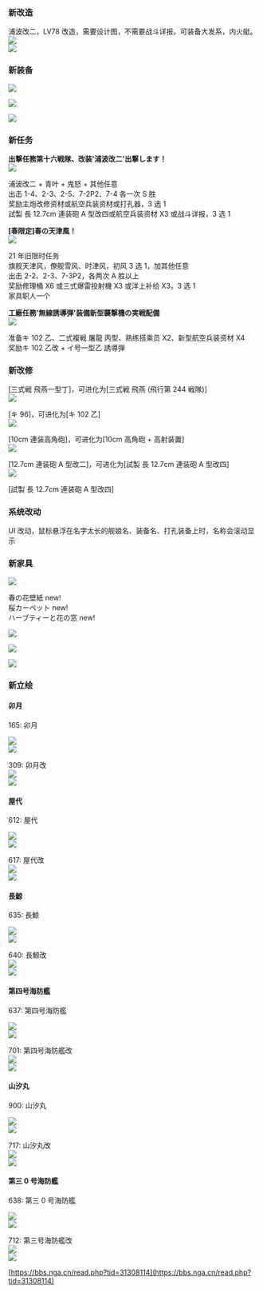 <a name="fcdcccda"></a>
### 新改造

浦波改二，LV78 改造，需要设计图，不需要战斗详报。可装备大发系，内火艇。<br />![](https://img.nga.178.com/attachments/mon_202204/01/-l1qxxQjeu-dicdK24T1kSaz-rr.png#crop=0&crop=0&crop=1&crop=1&id=GC6wq&originHeight=999&originWidth=395&originalType=binary&ratio=1&rotation=0&showTitle=false&status=done&style=none&title=)<br />![](https://img.nga.178.com/attachments/mon_202204/01/-l1qxxQjeu-ew9kK1mT1kS9i-s6.png#crop=0&crop=0&crop=1&crop=1&id=Rcf66&originHeight=1014&originWidth=342&originalType=binary&ratio=1&rotation=0&showTitle=false&status=done&style=none&title=)

<a name="3829a40d"></a>
### 新装备


![](https://img.nga.178.com/attachments/mon_202204/01/-l1qxxQjeu-7gr5ZxT3cSau-au.png#crop=0&crop=0&crop=1&crop=1&id=h6ips&originHeight=390&originWidth=390&originalType=binary&ratio=1&rotation=0&showTitle=false&status=done&style=none&title=)

![](https://img.nga.178.com/attachments/mon_202204/01/-l1qxxQjeu-aw69ZbT1kSby-hx.png#crop=0&crop=0&crop=1&crop=1&id=r2QrI&originHeight=645&originWidth=430&originalType=binary&ratio=1&rotation=0&showTitle=false&status=done&style=none&title=)

![](https://img.nga.178.com/attachments/mon_202204/01/-l1qxxQjeu-eo0mK2rT1kSby-hx.png#crop=0&crop=0&crop=1&crop=1&id=pSCwr&originHeight=645&originWidth=430&originalType=binary&ratio=1&rotation=0&showTitle=false&status=done&style=none&title=)

<a name="62c81f89"></a>
### 新任务

**出撃任務第十六戦隊、改装'浦波改二'出撃します！**<br />![](https://img.nga.178.com/attachments/mon_202204/01/-4ada3Qamtc-pnkZgT3cSqa-2t.png#crop=0&crop=0&crop=1&crop=1&id=ZZz5U&originHeight=101&originWidth=946&originalType=binary&ratio=1&rotation=0&showTitle=false&status=done&style=none&title=)

浦波改二 + 青叶 + 鬼怒 + 其他任意<br />出击 1-4、2-3、2-5、7-2P2、7-4 各一次 S 胜<br />奖励主炮改修资材或航空兵装资材或打孔器，3 选 1<br />試製 長 12.7cm 連装砲 A 型改四或航空兵装资材 X3 或战斗详报，3 选 1

**[春限定]春の天津風！**<br />![](https://img.nga.178.com/attachments/mon_202204/01/-4ada3Qamtc-c97cZfT3cSq8-2r.png#crop=0&crop=0&crop=1&crop=1&id=GDj89&originHeight=99&originWidth=944&originalType=binary&ratio=1&rotation=0&showTitle=false&status=done&style=none&title=)

21 年旧限时任务<br />旗舰天津风，僚舰雪风、时津风，初风 3 选 1，加其他任意<br />出击 2-2、2-3、7-3P2，各两次 A 胜以上<br />奖励修理桶 X6 或三式爆雷投射機 X3 或洋上补给 X3，3 选 1<br />家具职人一个

**工廠任務'無線誘導弾'装備新型襲撃機の実戦配備**<br />![](https://img.nga.178.com/attachments/mon_202204/01/-4ada3Qamtc-8cb8ZgT3cSqe-2p.png#crop=0&crop=0&crop=1&crop=1&id=zFkYt&originHeight=97&originWidth=950&originalType=binary&ratio=1&rotation=0&showTitle=false&status=done&style=none&title=)

准备キ 102 乙、二式複戦 屠龍 丙型、熟练搭乘员 X2、新型航空兵装资材 X4<br />奖励キ 102 乙改 + イ号一型乙 誘導弾

<a name="90fd5dc9"></a>
### 新改修

[三式戦 飛燕一型丁]，可进化为[三式戦 飛燕 (飛行第 244 戦隊)]<br />![](https://img.nga.178.com/attachments/mon_202204/01/-4ada3Q7i87-43vjZ2kT3cSt2-fy.png#crop=0&crop=0&crop=1&crop=1&id=cddaa&originHeight=574&originWidth=1046&originalType=binary&ratio=1&rotation=0&showTitle=false&status=done&style=none&title=)

[キ 96]，可进化为[キ 102 乙]<br />![](https://img.nga.178.com/attachments/mon_202204/01/-4ada3Q0-f3j2Z2lT3cSte-fv.png#crop=0&crop=0&crop=1&crop=1&id=vBhKJ&originHeight=571&originWidth=1058&originalType=binary&ratio=1&rotation=0&showTitle=false&status=done&style=none&title=)

[10cm 連装高角砲]，可进化为[10cm 高角砲 + 高射装置]<br />![](https://img.nga.178.com/attachments/mon_202204/01/-4ada3Q7o5c-eeh1Z2jT3cSt1-fm.png#crop=0&crop=0&crop=1&crop=1&id=KC2mW&originHeight=562&originWidth=1045&originalType=binary&ratio=1&rotation=0&showTitle=false&status=done&style=none&title=)

[12.7cm 連装砲 A 型改二]，可进化为[試製 長 12.7cm 連装砲 A 型改四]<br />![](https://img.nga.178.com/attachments/mon_202204/01/-4ada3Q7o5c-f9k1Z2jT3cSt5-fu.png#crop=0&crop=0&crop=1&crop=1&id=zXECS&originHeight=570&originWidth=1049&originalType=binary&ratio=1&rotation=0&showTitle=false&status=done&style=none&title=)

[試製 長 12.7cm 連装砲 A 型改四]

<a name="41bb986a"></a>
### 系统改动

UI 改动，鼠标悬浮在名字太长的舰娘名、装备名、打孔装备上时，名称会滚动显示

<a name="6cee31c5"></a>
### 新家具

![](https://img.nga.178.com/attachments/mon_202204/01/-4ada3Q0-599dXeZ3sT3cSx8-jr.png#crop=0&crop=0&crop=1&crop=1&id=iqQQZ&originHeight=711&originWidth=1196&originalType=binary&ratio=1&rotation=0&showTitle=false&status=done&style=none&title=)

春の花壁紙 new!<br />桜カーペット new!<br />ハーブティーと花の窓 new!

![](https://img.nga.178.com/attachments/mon_202204/01/-4ada3Q7i87-9krmZ1rT3cSsi-et.png#crop=0&crop=0&crop=1&crop=1&id=rZjvG&originHeight=533&originWidth=1026&originalType=binary&ratio=1&rotation=0&showTitle=false&status=done&style=none&title=)

![](https://img.nga.178.com/attachments/mon_202204/01/-4ada3Q7i87-7zbgZ1kT3cSsg-dp.png#crop=0&crop=0&crop=1&crop=1&id=YMI2F&originHeight=493&originWidth=1024&originalType=binary&ratio=1&rotation=0&showTitle=false&status=done&style=none&title=)

![](https://img.nga.178.com/attachments/mon_202204/01/-4ada3Q0-ej03Z1mT3cSsg-dp.png#crop=0&crop=0&crop=1&crop=1&id=PW5m4&originHeight=493&originWidth=1024&originalType=binary&ratio=1&rotation=0&showTitle=false&status=done&style=none&title=)

<a name="9c7d438e"></a>
### 新立绘

<a name="e8160e5a"></a>
#### 卯月

165: 卯月

![](https://img.nga.178.com/attachments/mon_202204/01/-l1qxxQ7i87-k8k4ZcT1kSf7-no.png#crop=0&crop=0&crop=1&crop=1&id=Ns0cq&originHeight=852&originWidth=547&originalType=binary&ratio=1&rotation=0&showTitle=false&status=done&style=none&title=)<br />![](https://img.nga.178.com/attachments/mon_202204/01/-l1qxxQ7i87-2oq5ZcT1kSf7-no.png#crop=0&crop=0&crop=1&crop=1&id=wXjPC&originHeight=852&originWidth=547&originalType=binary&ratio=1&rotation=0&showTitle=false&status=done&style=none&title=)

309: 卯月改<br />![](https://img.nga.178.com/attachments/mon_202204/01/-l1qxxQ7i87-722jZcT1kSf7-no.png#crop=0&crop=0&crop=1&crop=1&id=rLHcF&originHeight=852&originWidth=547&originalType=binary&ratio=1&rotation=0&showTitle=false&status=done&style=none&title=)<br />![](https://img.nga.178.com/attachments/mon_202204/01/-l1qxxQ7i87-b2ebZcT1kSf7-no.png#crop=0&crop=0&crop=1&crop=1&id=LuiCJ&originHeight=852&originWidth=547&originalType=binary&ratio=1&rotation=0&showTitle=false&status=done&style=none&title=)

<a name="165ff93c"></a>
#### 屋代

612: 屋代

![](https://img.nga.178.com/attachments/mon_202204/01/-l1qxxQ7i87-eyagZeT1kSei-q1.png#crop=0&crop=0&crop=1&crop=1&id=ND5e7&originHeight=937&originWidth=522&originalType=binary&ratio=1&rotation=0&showTitle=false&status=done&style=none&title=)<br />![](https://img.nga.178.com/attachments/mon_202204/01/-l1qxxQ7i87-i2e7K2pT1kSga-jf.png#crop=0&crop=0&crop=1&crop=1&id=l4cuQ&originHeight=699&originWidth=586&originalType=binary&ratio=1&rotation=0&showTitle=false&status=done&style=none&title=)

617: 屋代改<br />![](https://img.nga.178.com/attachments/mon_202204/01/-l1qxxQ7i87-yenZeT1kSei-q1.png#crop=0&crop=0&crop=1&crop=1&id=rTZn9&originHeight=937&originWidth=522&originalType=binary&ratio=1&rotation=0&showTitle=false&status=done&style=none&title=)<br />![](https://img.nga.178.com/attachments/mon_202204/01/-l1qxxQ7i87-1j21K2pT1kSga-jf.png#crop=0&crop=0&crop=1&crop=1&id=T5rV4&originHeight=699&originWidth=586&originalType=binary&ratio=1&rotation=0&showTitle=false&status=done&style=none&title=)

<a name="ce2d94cd"></a>
#### 長鯨

635: 長鯨

![](https://img.nga.178.com/attachments/mon_202204/01/-l1qxxQ7i87-3o8mK2bT1kSfs-rz.png#crop=0&crop=0&crop=1&crop=1&id=IjnQb&originHeight=1007&originWidth=568&originalType=binary&ratio=1&rotation=0&showTitle=false&status=done&style=none&title=)<br />![](https://img.nga.178.com/attachments/mon_202204/01/-l1qxxQ7i87-5oijK29T1kSdj-j7.png#crop=0&crop=0&crop=1&crop=1&id=OKHc9&originHeight=691&originWidth=487&originalType=binary&ratio=1&rotation=0&showTitle=false&status=done&style=none&title=)

640: 長鯨改<br />![](https://img.nga.178.com/attachments/mon_202204/01/-l1qxxQ7i87-6c5mK2bT1kSfs-rz.png#crop=0&crop=0&crop=1&crop=1&id=e0TkQ&originHeight=1007&originWidth=568&originalType=binary&ratio=1&rotation=0&showTitle=false&status=done&style=none&title=)<br />![](https://img.nga.178.com/attachments/mon_202204/01/-l1qxxQ7i87-7qrhK28T1kSdj-j7.png#crop=0&crop=0&crop=1&crop=1&id=rTBBH&originHeight=691&originWidth=487&originalType=binary&ratio=1&rotation=0&showTitle=false&status=done&style=none&title=)

<a name="83a46532"></a>
#### 第四号海防艦

637: 第四号海防艦

![](https://img.nga.178.com/attachments/mon_202204/01/-l1qxxQ7i87-dgxgK1mT1kS8u-l4.png#crop=0&crop=0&crop=1&crop=1&id=fDQW9&originHeight=760&originWidth=318&originalType=binary&ratio=1&rotation=0&showTitle=false&status=done&style=none&title=)<br />![](https://img.nga.178.com/attachments/mon_202204/01/-l1qxxQ7i87-dpjyK1vT1kSeb-ks.png#crop=0&crop=0&crop=1&crop=1&id=dykxf&originHeight=748&originWidth=515&originalType=binary&ratio=1&rotation=0&showTitle=false&status=done&style=none&title=)

701: 第四号海防艦改<br />![](https://img.nga.178.com/attachments/mon_202204/01/-l1qxxQ7i87-dgi4K1mT1kS8u-l4.png#crop=0&crop=0&crop=1&crop=1&id=JV5NT&originHeight=760&originWidth=318&originalType=binary&ratio=1&rotation=0&showTitle=false&status=done&style=none&title=)<br />![](https://img.nga.178.com/attachments/mon_202204/01/-l1qxxQ7i87-f09iK1vT1kSeb-ks.png#crop=0&crop=0&crop=1&crop=1&id=GGatP&originHeight=748&originWidth=515&originalType=binary&ratio=1&rotation=0&showTitle=false&status=done&style=none&title=)

<a name="6c1d2d31"></a>
#### 山汐丸

900: 山汐丸

![](https://img.nga.178.com/attachments/mon_202204/01/-l1qxxQ7i87-6p47K2hT1kSei-r8.png#crop=0&crop=0&crop=1&crop=1&id=VKr0A&originHeight=980&originWidth=522&originalType=binary&ratio=1&rotation=0&showTitle=false&status=done&style=none&title=)<br />![](https://img.nga.178.com/attachments/mon_202204/01/-l1qxxQ7i87-a0mqZdT3cSio-py.png#crop=0&crop=0&crop=1&crop=1&id=B9D4A&originHeight=934&originWidth=672&originalType=binary&ratio=1&rotation=0&showTitle=false&status=done&style=none&title=)

717: 山汐丸改<br />![](https://img.nga.178.com/attachments/mon_202204/01/-l1qxxQ7i87-di7yK2hT1kSei-r8.png#crop=0&crop=0&crop=1&crop=1&id=pYfdj&originHeight=980&originWidth=522&originalType=binary&ratio=1&rotation=0&showTitle=false&status=done&style=none&title=)<br />![](https://img.nga.178.com/attachments/mon_202204/01/-l1qxxQ7i87-fx23ZdT3cSio-py.png#crop=0&crop=0&crop=1&crop=1&id=Y1r4x&originHeight=934&originWidth=672&originalType=binary&ratio=1&rotation=0&showTitle=false&status=done&style=none&title=)

<a name="df69aa5a"></a>
#### 第三 0 号海防艦

638: 第三 0 号海防艦

![](https://img.nga.178.com/attachments/mon_202204/01/-l1qxxQ7i87-itztK1wT1kS7c-kt.png#crop=0&crop=0&crop=1&crop=1&id=dutUk&originHeight=749&originWidth=264&originalType=binary&ratio=1&rotation=0&showTitle=false&status=done&style=none&title=)<br />![](https://img.nga.178.com/attachments/mon_202204/01/-l1qxxQ7i87-k4ikK2jT1kSff-if.png#crop=0&crop=0&crop=1&crop=1&id=mhJ17&originHeight=663&originWidth=555&originalType=binary&ratio=1&rotation=0&showTitle=false&status=done&style=none&title=)

712: 第三号海防艦改<br />![](https://img.nga.178.com/attachments/mon_202204/01/-l1qxxQ7i87-kzokK1wT1kS7c-kt.png#crop=0&crop=0&crop=1&crop=1&id=s3qUe&originHeight=749&originWidth=264&originalType=binary&ratio=1&rotation=0&showTitle=false&status=done&style=none&title=)<br />![](https://img.nga.178.com/attachments/mon_202204/01/-l1qxxQ7i87-4u2K2jT1kSff-if.png#crop=0&crop=0&crop=1&crop=1&id=xFp6I&originHeight=663&originWidth=555&originalType=binary&ratio=1&rotation=0&showTitle=false&status=done&style=none&title=)

[https://bbs.nga.cn/read.php?tid=31308114](https://bbs.nga.cn/read.php?tid=31308114)
